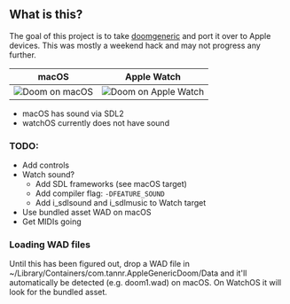 ## What is this?

The goal of this project is to take [doomgeneric](https://github.com/ozkl/doomgeneric) and port it over to Apple devices. This was mostly a weekend hack and may not progress any further.

| macOS | Apple Watch |
| - | - |
| <img alt="Doom on macOS" src="https://github.com/twstokes/AppleGenericDoom/assets/2092798/b3e671bb-238d-4067-9666-a1beea965c1e"> | <img alt="Doom on Apple Watch" src="https://github.com/twstokes/AppleGenericDoom/assets/2092798/a31010e4-a992-4891-8333-1f56dff07c15"> |

- macOS has sound via SDL2
- watchOS currently does not have sound

### TODO:
- Add controls
- Watch sound? 
  - Add SDL frameworks (see macOS target)
  - Add compiler flag: `-DFEATURE_SOUND`
  - Add i_sdlsound and i_sdlmusic to Watch target
- Use bundled asset WAD on macOS
- Get MIDIs going



### Loading WAD files

Until this has been figured out, drop a WAD file in ~/Library/Containers/com.tannr.AppleGenericDoom/Data and it'll automatically be detected (e.g. doom1.wad) on macOS. On WatchOS it will look for the bundled asset.
